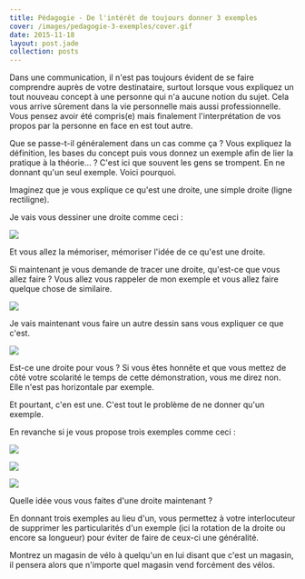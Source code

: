 ```yaml
---
title: Pédagogie - De l'intérêt de toujours donner 3 exemples
cover: /images/pedagogie-3-exemples/cover.gif
date: 2015-11-18
layout: post.jade
collection: posts
---
```


<style>
  .kud-Post-content img {
    width: 50%;
    display: block;
    margin: auto;
  }
</style>

Dans une communication, il n'est pas toujours évident de se faire comprendre auprès de votre destinataire, surtout lorsque vous expliquez un tout nouveau concept à une personne qui n'a aucune notion du sujet. Cela vous arrive sûrement dans la vie personnelle mais aussi professionnelle. Vous pensez avoir été compris(e) mais finalement l'interprétation de vos propos par la personne en face en est tout autre.

Que se passe-t-il généralement dans un cas comme ça ? Vous expliquez la définition, les bases du concept puis vous donnez un exemple afin de lier la pratique à la théorie… ? C'est ici que souvent les gens se trompent. En ne donnant qu'un seul exemple. Voici pourquoi.

Imaginez que je vous explique ce qu'est une droite, une simple droite (ligne rectiligne).

Je vais vous dessiner une droite comme ceci :

![](/images/pedagogie-3-exemples/1.png)

Et vous allez la mémoriser, mémoriser l'idée de ce qu'est une droite.

Si maintenant je vous demande de tracer une droite, qu'est-ce que vous allez faire ? Vous allez vous rappeler de mon exemple et vous allez faire quelque chose de similaire.

![](/images/pedagogie-3-exemples/2.png)

Je vais maintenant vous faire un autre dessin sans vous expliquer ce que c'est.

![](/images/pedagogie-3-exemples/3.png)

Est-ce une droite pour vous ? Si vous êtes honnête et que vous mettez de côté votre scolarité le temps de cette démonstration, vous me direz non. Elle n'est pas horizontale par exemple.

Et pourtant, c'en est une. C'est tout le problème de ne donner qu'un exemple.

En revanche si je vous propose trois exemples comme ceci :

![](/images/pedagogie-3-exemples/1.png)

![](/images/pedagogie-3-exemples/3.png)

![](/images/pedagogie-3-exemples/4.png)

Quelle idée vous vous faites d'une droite maintenant ?

En donnant trois exemples au lieu d'un, vous permettez à votre interlocuteur de supprimer les particularités d'un exemple (ici la rotation de la droite ou encore sa longueur) pour éviter de faire de ceux-ci une généralité.

Montrez un magasin de vélo à quelqu'un en lui disant que c'est un magasin, il pensera alors que n'importe quel magasin vend forcément des vélos.
